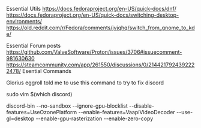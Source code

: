 Essential Utils
https://docs.fedoraproject.org/en-US/quick-docs/dnf/
https://docs.fedoraproject.org/en-US/quick-docs/switching-desktop-environments/
https://old.reddit.com/r/Fedora/comments/jvjqhq/switch_from_gnome_to_kde/

Essential Forum posts
https://github.com/ValveSoftware/Proton/issues/3706#issuecomment-981630630
https://steamcommunity.com/app/261550/discussions/0/2144217924392222478/
Esential Commands
 
Glorius eggroll told me to use this command to try to fix discord

sudo vim $(which discord)

discord-bin --no-sandbox --ignore-gpu-blocklist --disable-features=UseOzonePlatform 
--enable-features=VaapiVideoDecoder --use-gl=desktop --enable-gpu-rasterization --enable-zero-copy
